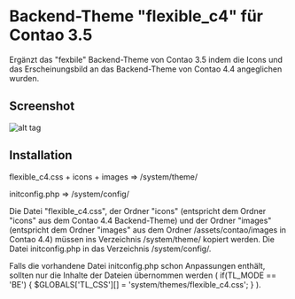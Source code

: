 # Backend-Theme "flexible_c4" für Contao 3.5

Ergänzt das "fexbile" Backend-Theme von Contao 3.5 indem die Icons und das Erscheinungsbild an das Backend-Theme von Contao 4.4 angeglichen wurden.

## Screenshot
![alt tag](http://share.heimseiten.de/flexible_c44.png)

## Installation
flexible_c4.css + icons + images =>  /system/theme/

initconfig.php  =>  /system/config/


Die Datei "flexible_c4.css", der Ordner "icons" (entspricht dem Ordner "icons" aus dem Contao 4.4 Backend-Theme) und der Ordner "images" (entspricht dem Ordner "images" aus dem Ordner /assets/contao/images in Contao 4.4) müssen ins Verzeichnis /system/theme/ kopiert werden. Die Datei initconfig.php in das Verzeichnis /system/config/.

Falls die vorhandene Datei initconfig.php schon Anpassungen enthält, sollten nur die Inhalte der Dateien übernommen werden ( if(TL_MODE == 'BE') { $GLOBALS['TL_CSS'][] = 'system/themes/flexible_c4.css'; } ).

